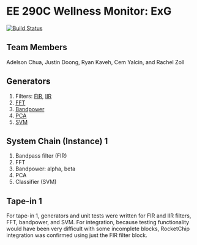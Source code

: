 # EE 290C Wellness Monitor: ExG

[![Build Status](https://travis-ci.org/ucberkeley-ee290c/fa18-wellness-monitor.svg?branch=master)](https://travis-ci.org/ucberkeley-ee290c/fa18-wellness-monitor)

## Team Members
Adelson Chua, Justin Doong, Ryan Kaveh, Cem Yalcin, and Rachel Zoll

## Generators
1) Filters: [FIR](https://github.com/ucberkeley-ee290c/fa18-wellness-monitor/blob/master/doc/firFilter.md), [IIR](https://github.com/ucberkeley-ee290c/fa18-wellness-monitor/blob/master/doc/iir.md)
2) [FFT](https://github.com/ucberkeley-ee290c/fa18-wellness-monitor/blob/master/doc/fft.md)
3) [Bandpower](https://github.com/ucberkeley-ee290c/fa18-wellness-monitor/blob/master/doc/bandpower.md)
4) [PCA](https://github.com/ucberkeley-ee290c/fa18-wellness-monitor/blob/master/doc/pca.md)
5) [SVM](https://github.com/ucberkeley-ee290c/fa18-wellness-monitor/blob/master/doc/svm.md)

## System Chain (Instance) 1
1) Bandpass filter (FIR)
2) FFT
3) Bandpower: alpha, beta
4) PCA
5) Classifier (SVM)

## Tape-in 1
For tape-in 1, generators and unit tests were written for FIR and IIR filters, FFT, bandpower, and SVM. For integration, because testing functionality would have been very difficult with some incomplete blocks, RocketChip integration was confirmed using just the FIR filter block.
